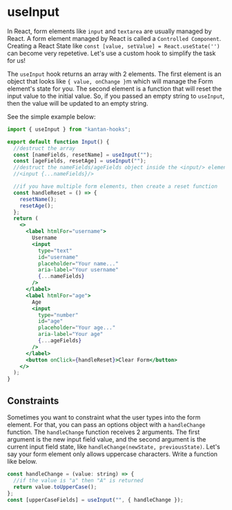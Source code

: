 # useInput

In React, form elements like `input` and `textarea` are usually managed by React. A form element managed by React is called a `Controlled Component`. Creating a React State like `const [value, setValue] = React.useState('')` can become very repetetive. Let's use a custom hook to simplify the task for us!

The `useInput` hook returns an array with 2 elements. The first element is an object that looks like `{ value, onChange }`m which will manage the Form element's state for you. The second element is a function that will reset the input value to the initial value. So, if you passed an empty string to `useInput`, then the value will be updated to an empty string.

See the simple example below:

```jsx title="src/Input.js"
import { useInput } from "kantan-hooks";

export default function Input() {
  //destruct the array
  const [nameFields, resetName] = useInput("");
  const [ageFields, resetAge] = useInput("");
  //destruct the nameFields/ageFields object inside the <input/> element like
  //<input {...nameFields}/>

  //if you have multiple form elements, then create a reset function
  const handleReset = () => {
    resetName();
    resetAge();
  };
  return (
    <>
      <label htmlFor="username">
        Username
        <input
          type="text"
          id="username"
          placeholder="Your name..."
          aria-label="Your username"
          {...nameFields}
        />
      </label>
      <label htmlFor="age">
        Age
        <input
          type="number"
          id="age"
          placeholder="Your age..."
          aria-label="Your age"
          {...ageFields}
        />
      </label>
      <button onClick={handleReset}>Clear Form</button>
    </>
  );
}
```

## Constraints

Sometimes you want to constraint what the user types into the form element. For that, you can pass an options object with a `handleChange` function. The `handleChange` function receives 2 arguments. The first argument is the new input field value, and the second argument is the current input field state, like `handleChange(newState, previousState)`. Let's say your form element only allows uppercase characters. Write a function like below.

```jsx
const handleChange = (value: string) => {
  //if the value is "a" then "A" is returned
  return value.toUpperCase();
};
const [upperCaseFields] = useInput("", { handleChange });
```
